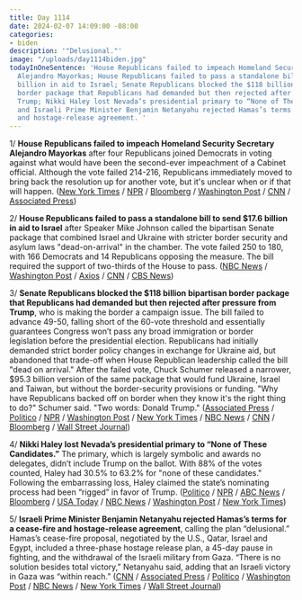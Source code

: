 ```yaml
---
title: Day 1114
date: 2024-02-07 14:09:00 -08:00
categories:
- biden
description: '"Delusional."'
image: "/uploads/day1114biden.jpg"
todayInOneSentence: 'House Republicans failed to impeach Homeland Security Secretary
  Alejandro Mayorkas; House Republicans failed to pass a standalone bill to send $17.6
  billion in aid to Israel; Senate Republicans blocked the $118 billion bipartisan
  border package that Republicans had demanded but then rejected after pressure from
  Trump; Nikki Haley lost Nevada’s presidential primary to “None of These Candidates”;
  and Israeli Prime Minister Benjamin Netanyahu rejected Hamas’s terms for a cease-fire
  and hostage-release agreement. '
---
```


1/ **House Republicans failed to impeach Homeland Security Secretary Alejandro Mayorkas** after four Republicans joined Democrats in voting against what would have been the second-ever impeachment of a Cabinet official. Although the vote failed 214-216, Republicans immediately moved to bring back the resolution up for another vote, but it's unclear when or if that will happen. ([New York Times](https://www.nytimes.com/live/2024/02/06/us/mayorkas-impeachment) / [NPR](https://www.npr.org/2024/02/06/1229642634/house-fails-to-pass-articles-of-impeachment-for-homeland-security-secretary-mayo) / [Bloomberg](https://www.bloomberg.com/news/articles/2024-02-06/republicans-fail-in-drive-to-impeach-homeland-security-chief?sref=MIBMEEoj) / [Washington Post](https://www.washingtonpost.com/politics/2024/02/06/house-republicans-yell-gallagher-impeachment-vote/) / [CNN](https://www.cnn.com/2024/02/06/politics/house-vote-mayorkas-impeachment/index.html) / [Associated Press](https://apnews.com/article/mayorkas-border-impeachment-immigration-d5f6a7d91ea725768e27b9b2bc5391a4))

2/ **House Republicans failed to pass a standalone bill to send $17.6 billion in aid to Israel** after Speaker Mike Johnson called the bipartisan Senate package that combined Israel and Ukraine with stricter border security and asylum laws "dead-on-arrival" in the chamber. The vote failed 250 to 180, with 166 Democrats and 14 Republicans opposing the measure. The bill required the support of two-thirds of the House to pass. ([NBC News](https://www.nbcnews.com/politics/congress/house-vote-separate-israel-bill-conservative-backlash-border-aid-packa-rcna137425) / [Washington Post](https://www.washingtonpost.com/national-security/2024/02/06/house-israel-aid-bill-fails/) / [Axios](https://www.axios.com/2024/02/06/house-israel-aid-vote) / [CNN](https://www.cnn.com/2024/02/06/politics/house-vote-israel-aid-package/index.html) / [CBS News](https://www.cbsnews.com/news/house-of-representatives-israel-aid-vote-mike-johnson/))

3/ **Senate Republicans blocked the $118 billion bipartisan border package that Republicans had demanded but then rejected after pressure from Trump**, who is making the border a campaign issue. The bill failed to advance 49-50, falling short of the 60-vote threshold and essentially guarantees Congress won’t pass any broad immigration or border legislation before the presidential election. Republicans had initially demanded strict border policy changes in exchange for Ukraine aid, but abandoned that trade-off when House Republican leadership called the bill "dead on arrival." After the failed vote, Chuck Schumer released a narrower, $95.3 billion version of the same package that would fund Ukraine, Israel and Taiwan, but without the border-security provisions or funding. "Why have Republicans backed off on border when they know it's the right thing to do?" Schumer said. "Two words: Donald Trump." ([Associated Press](https://apnews.com/article/congress-ukraine-aid-border-security-386dcc54b29a5491f8bd87b727a284f8) / [Politico](https://www.politico.com/live-updates/2024/02/07/congress/senate-supplemental-ukraine-border-aid-00140187) / [NPR](https://www.npr.org/2024/02/07/1229785349/border-deal-ukraine-aid-senate) / [Washington Post](https://www.washingtonpost.com/politics/2024/02/07/senate-border-security-vote/) / [New York Times](https://www.nytimes.com/live/2024/02/07/us/congress-ukraine-israel-aid) / [NBC News](https://www.nbcnews.com/politics/congress/chuck-schumer-push-stripped-israel-ukraine-aid-package-gop-blocks-sena-rcna137661) / [CNN](https://www.cnn.com/politics/live-news/senate-vote-border-bill-aid-02-07-24/index.html) / [Bloomberg](https://www.bloomberg.com/news/articles/2024-02-07/senate-vote-ends-border-deal-prospects-setting-election-fight?srnd=premium&sref=MIBMEEoj) / [Wall Street Journal](https://www.wsj.com/politics/policy/senate-rushes-to-aid-ukraine-setting-stage-for-dramatic-vote-c460e43c?mod=hp_lead_pos2))

4/ **Nikki Haley lost Nevada’s presidential primary to “None of These Candidates.”** The primary, which is largely symbolic and awards no delegates, didn’t include Trump on the ballot. With 88% of the votes counted, Haley had 30.5% to 63.2% for "none of these candidates." Following the embarrassing loss, Haley claimed the state’s nominating process had been “rigged” in favor of Trump. ([Politico](https://www.politico.com/news/2024/02/07/haley-wins-nevada-primary-that-nets-no-delegates-00140036) / [NPR](https://www.npr.org/2024/02/07/1229716545/none-of-these-candidates-nevada-republican-primary-nikki-haley) / [ABC News](https://abcnews.go.com/Politics/nikki-haley-losing-candidates-option-nevada-republican-primary/story?id=107013869) / [Bloomberg](https://www.bloomberg.com/news/articles/2024-02-07/haley-dismisses-nevada-primary-loss-calling-process-rigged-for-trump?srnd=politics-vp&sref=MIBMEEoj) / [USA Today](https://www.usatoday.com/story/news/politics/elections/2024/02/07/haley-loses-nevada-primary-biden-wins/72437321007/) / [NBC News](https://www.nbcnews.com/politics/2024-election/haley-loses-nevada-republican-primary-without-trump-rcna137367) / [Washington Post](https://www.washingtonpost.com/politics/2024/02/06/nevada-biden-haley-primary/) / [New York Times](https://www.nytimes.com/2024/02/07/us/politics/nikki-haley-nevada-primary.html))

5/ **Israeli Prime Minister Benjamin Netanyahu rejected Hamas’s terms for a cease-fire and hostage-release agreement**, calling the plan “delusional.” Hamas’s cease-fire proposal, negotiated by the U.S., Qatar, Israel and Egypt, included a three-phase hostage release plan, a 45-day pause in fighting, and the withdrawal of the Israeli military from Gaza. “There is no solution besides total victory,” Netanyahu said, adding that an Israeli victory in Gaza was “within reach.” ([CNN](https://www.cnn.com/2024/02/07/middleeast/hamas-counterproposal-israel-pullout-ceasefire-hostages-intl) / [Associated Press](https://apnews.com/article/israel-hamas-war-news-02-07-2024-6ceffca2970243cd039e90268c32c617) / [Politico](https://www.politico.com/news/2024/02/07/netanyahu-hamas-cease-fire-demands-00140182) / [Washington Post](https://www.washingtonpost.com/world/2024/02/07/israel-hamas-war-news-gaza-palestine/#link-HL22RSAV45FXDPYKHOHDXKZV2Y) / [NBC News](https://www.nbcnews.com/news/world/live-blog/israel-hamas-war-live-updates-rcna137649) / [New York Times](https://www.nytimes.com/live/2024/02/07/world/israel-hamas-war-gaza-news) / [Wall Street Journal](https://www.wsj.com/world/middle-east/hamas-wants-thousands-of-palestinians-freed-in-hostage-deal-f37bb4e8?mod=hp_lead_pos1))
